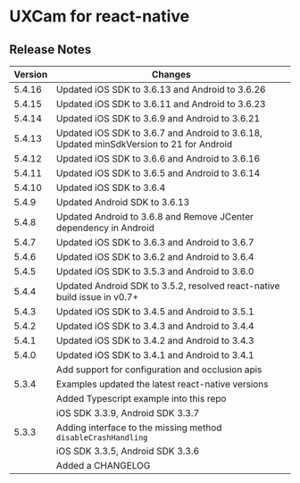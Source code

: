 # UXCam for react-native


## Release Notes ##

Version | Changes
------- | ----------
5.4.16 | Updated iOS SDK to 3.6.13 and Android to 3.6.26
5.4.15 | Updated iOS SDK to 3.6.11 and Android to 3.6.23
5.4.14 | Updated iOS SDK to 3.6.9 and Android to 3.6.21
5.4.13 | Updated iOS SDK to 3.6.7 and Android to 3.6.18, Updated minSdkVersion to 21 for Android
5.4.12 | Updated iOS SDK to 3.6.6 and Android to 3.6.16
5.4.11 | Updated iOS SDK to 3.6.5 and Android to 3.6.14
5.4.10 | Updated iOS SDK to 3.6.4
5.4.9 | Updated Android SDK to 3.6.13
5.4.8 | Updated Android to 3.6.8 and Remove JCenter dependency in Android
5.4.7 | Updated iOS SDK to 3.6.3 and Android to 3.6.7
5.4.6 | Updated iOS SDK to 3.6.2 and Android to 3.6.4
5.4.5 | Updated iOS SDK to 3.5.3 and Android to 3.6.0
5.4.4 | Updated Android SDK to 3.5.2, resolved react-native build issue in v0.7+
5.4.3	| Updated iOS SDK to 3.4.5 and Android to 3.5.1
5.4.2	| Updated iOS SDK to 3.4.3 and Android to 3.4.4
5.4.1	| Updated iOS SDK to 3.4.2 and Android to 3.4.3
5.4.0	| Updated iOS SDK to 3.4.1 and Android to 3.4.1
		| Add support for configuration and occlusion apis
5.3.4	| Examples updated the latest react-native versions
		| Added Typescript example into this repo
		| iOS SDK 3.3.9, Android SDK 3.3.7
5.3.3	| Adding interface to the missing method `disableCrashHandling`
		| iOS SDK 3.3.5, Android SDK 3.3.6
		| Added a CHANGELOG

